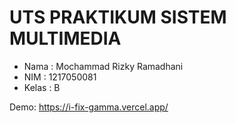 # UTS PRAKTIKUM SISTEM MULTIMEDIA
- Nama   : Mochammad Rizky Ramadhani
- NIM    : 1217050081
- Kelas  : B

Demo: https://i-fix-gamma.vercel.app/
